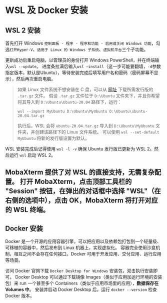 
# WSL 及 Docker 安装

## WSL 2 安装

首先打开 Windows `控制面板 - 程序 - 程序和功能 - 启用或关闭 Windows 功能`，勾选`打开Hyper-V`、`适用于 Linux 的 Windows 子系统`、`虚拟机平台`三个子功能。

更新成功后重启电脑，以管理员的身份打开 Windows PowerShell，并在终端输入`wsl --update`。
进度条拉满后输入`wsl –install`（这一步可能要翻墙，`-d`参数指定版本，默认是Ubuntu），等待安装完成后填写用户名和密码（密码屏幕不显示），然后再次重启电脑。

> 如果 Linux 文件系统不想安装在 C 盘，可以从 [网址](https://cloud-images.ubuntu.com/releases/focal/release/) 下载所需发行版的 `.tar.gz` 文件。
> 假设 `.tar.gz` 文件位于 `D:\Ubuntu` 文件夹下，并且你希望将其导入到 `D:\Ubuntu\Ubuntu-20.04` 路径下，运行：
> 
> ```
> wsl --import MyUbuntu D:\Ubuntu\MyUbuntu D:\Ubuntu\ubuntu-20.04.tar.gz
> ```
> 
> 执行后，WSL 会将 `ubuntu-20.04.tar.gz` 导入到 `D:\Ubuntu\MyUbuntu` 文件夹，并创建该路径下的 Linux 文件系统。
> 可以使用 `wsl --set-default MyUbuntu` 将新的发行版设置为默认。

WSL 安装完成后记得使用 `wsl -l -v` 确保 Ubuntu 发行版已更新为 WSL 2。然后运行 `wsl` 启动 WSL 2。

MobaXterm 提供了对 WSL 的直接支持，无需复杂配置。
打开 MobaXterm，点击顶部工具栏的 "Session" 按钮，在弹出的对话框中选择 "WSL"（在右侧的选项中），点击 OK，MobaXterm 将打开对应的 WSL 终端。
---

## Docker 安装

Docker 是一个开源的应用容器引擎，可以把应用以及依赖包打包到一个轻量级、可移植的容器中，然后发布到 Linux 机器上，实现虚拟化。
容器完全使用沙盒机制，相互之间不会存在任何接口。Docker 可用于开发应用、交付应用、运行应用等场景。

访问 Docker 官网下载 `Docker Desktop for Windows` 安装包，双击执行安装即可。
Docker Desktop 可以通过下载镜像 Images（类似于应用加运行环境的安装包）来 run 一个甚至多个 Containers（类似于应用市场里的应用），**数据保存在 Volumes 中**。
安装并启动 Docker Desktop 后，运行 `docker --version` 检查 Docker 版本。